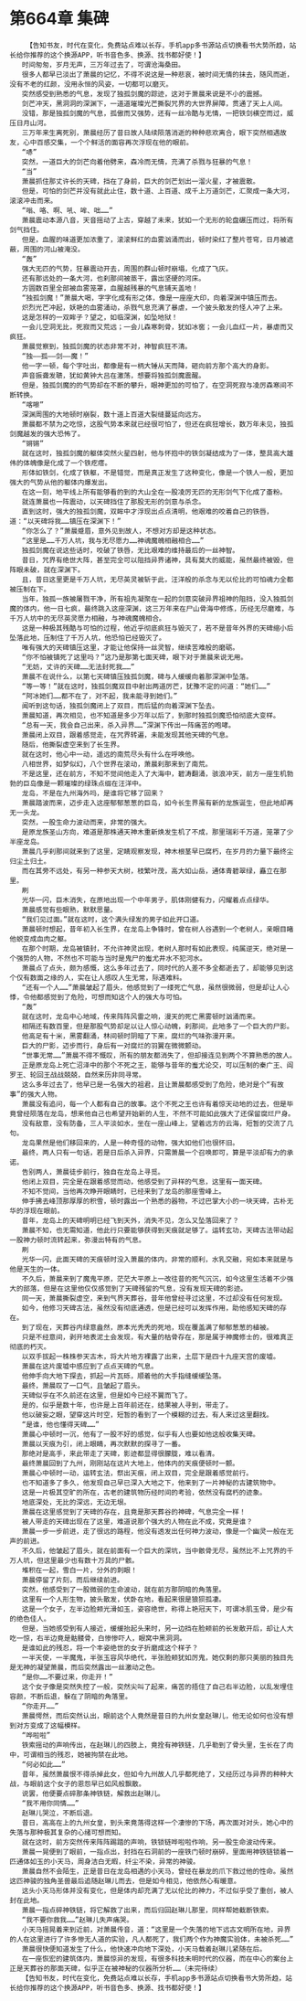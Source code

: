 # 第664章 集碑
        【告知书友，时代在变化，免费站点难以长存，手机app多书源站点切换看书大势所趋，站长给你推荐的这个换源APP，听书音色多、换源、找书都好使！】
       时间匆匆，岁月无声，三万年过去了，可谓沧海桑田。
       很多人都早已淡出了萧晨的记忆，不得不说这是一种悲哀，被时间无情的抹去，随风而逝，没有不老的红颜，没用永恒的风姿，一切都可以磨灭。
       突然感受到熟悉的气息，发现了独孤剑魔的踪迹，这对于萧晨来说是不小的震撼。
       剑芒冲天，黑洞洞的深渊下，一道道璀璨光芒撕裂咒界的大世界屏障，贯通了天上人间。
       没错，那是独孤剑魔的气息，孤傲而又强势，还有一丝冷酷与无情，一把铁剑横空而过，威压日月山河。
       三万年来生离死别，萧晨经历了昔日故人陆续陨落消逝的种种悲欢离合，眼下突然相遇故友，心中百感交集，一个个鲜活的面容再次浮现在他的眼前。
       “哧”
       突然，一道巨大的剑芒向着他劈来，森冷而无情，充满了杀戮与狂暴的气息！
       “当”
       萧晨抓住那丈许长的天碑，挡在了身前，巨大的剑芒划出一溜火星，才被震散。
       但是，可怕的剑芒并没有就此止住，数十道、上百道、成千上万道剑芒，汇聚成一条大河，滚滚冲击而来。
       “嗡、咯、啊、吼、哞、咄……”
       萧晨震动本源八音，天音摇动了上古，穿越了未来，犹如一个无形的轮盘碾压而过，将所有剑气挡住。
       但是，血腥的味道更加浓重了，滚滚鲜红的血雾汹涌而出，顿时染红了整片苍穹，日月被遮蔽，周围的河山被淹没。
       “轰”
       强大无匹的气势，狂暴震动开去，周围的群山顿时崩塌，化成了飞灰。
       还有那远处的一条大河，也刹那间被蒸干，露出坚硬的河床。
       方圆数百里全部被血雾笼罩，血腥越残暴的气息铺天盖地！
       “独孤剑魔！”萧晨大喝，字字化成有形之体，像是一座座大印，向着深渊中镇压而去。
       炽烈光芒冲起，妖艳的血雾涌动，杀戮气息充满了暴虐，一个披头散发的怪人冲了上来。
       这是怎样的一双眸子？望之，如临深渊，如坠地狱！
       一会儿空洞无比，死寂而又荒远；一会儿森寒刺骨，犹如冰窖；一会儿血红一片，暴虐而又疯狂。
       萧晨觉察到，独孤剑魔的状态非常不对，神智疯狂不清。
       “独——孤——剑——魔！”
       他一字一顿，每个字吐出，都像是有一柄大锤从天而降，砸向前方那个高大的身影。
       声音振聋发聩，犹如黄钟大吕在激荡，想要将独孤剑魔震醒。
       但是，独孤剑魔的的气势却在不断的攀升，眼神更加的可怕了，在空洞死寂与凌厉森寒间不断转换。
       “喀嚓”
       深渊周围的大地顿时崩裂，数十道上百道大裂缝蔓延向远方。
       萧晨都不禁为之吃惊，这股气势本来就已经很可怕了，但还在疯狂增长，数万年未见，独孤剑魔越发的强大恐怖了。
       “锵锵”
       就在这时，独孤剑魔的躯体突然火星四射，他与怀抱中的铁剑凝结成为了一体，整具高大雄伟的体魄像是化成了一个铁疙瘩。
       形体如铁剑，化成了铁躯，不是错觉，而是真正发生了这种变化，像是一个铁人一般，更加强大的气势从他的躯体内爆发出。
       在这一刻，地平线上所有能够看的到的大山全在一股凌厉无匹的无形剑气下化成了齑粉。
       就连萧晨也一阵震动，以天碑挡住了那股无形的剑意与杀念。
       直到这时，强大的独孤剑魔，双眸中才浮现出点点清明，他艰难的咬着自己的铁唇，道：“以天碑将我……镇压在深渊下！”
       “你怎么了？”萧晨蹙眉，意外见到故人，不想对方却是这种状态。
       “这里是……千万人坑，我与无尽愿力……神魂魔魄相融相合……”
       独孤剑魔在说这些话时，咬破了铁唇，无比艰难的维持最后的一丝神智。
       昔日，咒界有绝世大阵，甚至完全可以阻挡异界诸神，具有莫大的威能，虽然最终被毁，但阵眼未破，就在深渊下。
       且，昔日这里更是千万人坑，无尽英灵被斩于此，汪洋般的杀念与无以伦比的可怕魂力全都被压制在下。
       当年，独孤一族被屠戮干净，所有祖先凝聚在一起的剑意突破异界祖神的阻挡，没入独孤剑魔的体内，他一日七疯，最终跳入这座深渊，这三万年来在尸山骨海中修炼，历经无尽磨难，与千万人坑中的无尽英灵愿力相融，与神魂魔魄相合。
       这是一种极其残酷与可怕的过程，他近乎彻底疯狂与毁灭了，若不是昔年外界的天碑缩小后坠落此地，压制住了千万人坑，他恐怕已经毁灭了。
       唯有强大的天碑镇压这里，才能让他保持一丝灵智，继续苦难般的磨砺。
       “你不怕被镇死了这里吗？”这乃是那第七面天碑，眼下对于萧晨来说无用。
       “无妨，丈许的天碑……无法封死我……”
       萧晨不在说什么，以第七天碑镇压独孤剑魔，碑与人缓缓向着那深渊中坠落。
       “等一等！”就在这时，独孤剑魔双目中射出两道厉芒，犹豫不定的问道：“她们……”
       “阿冰她们……都不在了，对不起，我未能寻到她们。”
       闻听到这句话，独孤剑魔闭上了双目，而后猛的向着深渊下坠去。
       萧晨知道，再次相见，也不知道是多少万年以后了，到那时独孤剑魔恐怕彻底大变样。
       “总有一天，我会自己出来，杀入异界……”深渊下传出一阵痛苦的咆哮。
       萧晨闭上双目，跟着感觉走，在咒界转遍，未能发现其他天碑的气息。
       随后，他撕裂虚空来到了长生界。
       就在这时，他心中一动，遥远的南荒尽头有什么在呼唤他。
       八相世界，如梦似幻，八个世界在滚动，萧晨刹那来到了南荒。
       不是这里，还在前方，不知不觉间他走入了大海中，碧涛翻涌，骇浪冲天，前方一座生机勃勃的巨岛像是一颗璀璨的绿珠点缀在汪洋中。
       龙岛，不是在九州海外吗，是谁将它移了回来？
       萧晨踏波而来，迈步走入这座郁郁葱葱的巨岛，如今长生界虽有新的龙族诞生，但此地却再无一头龙。
       突然，一股生命力波动而来，非常的强大。
       是原龙族圣山方向，难道是那株通天神木重新焕发生机了不成，那里瑞彩千万道，笼罩了少半座龙岛。
       萧晨几乎刹那间就来到了这里，定睛观察发现，神木根茎早已腐朽，在岁月的力量下最终尘归尘土归土。
       而在其旁不远处，有另一种参天大树，枝繁叶茂，高大如山岳，通体青碧翠绿，矗立在那里。
       刷
       光华一闪，巨木消失，在原地出现一个中年男子，肌体刚健有力，闪耀着点点绿华。
       萧晨感觉有些眼熟，默默思量。
       “我们见过面。”就在这时，这个满头绿发的男子如此开口道。
       萧晨顿时想起，昔年初入长生界，在龙岛上争锋时，曾在树人谷遇到一个老树人，亲眼目睹他蜕变成血肉之躯。
       在那个时期，龙岛被镇封，不允许神灵出现，老树人那时有如此表现，纯属逆天，绝对是一个强势的人物，不然也不可能与当时是鬼尸的蚩尤井水不犯河水。
       萧晨点了点头，颇为感慨，这么多年过去了，同时代的人差不多全都逝去了，却能够见到这个仅有数面之缘的人，实在让人感叹人生无常，际遇难料。
       “还有一个人……”萧晨皱起了眉头，他感觉到了一缕死亡气息，虽然很微弱，但是却让人心悸，令他都感觉到了危险，可想而知这个人的强大与可怕。
       “轰”
       就在这时，龙岛中心地域，传来阵阵风雷之响，漫天的死亡黑雾顿时汹涌而来。
       相隔还有数百里，但是那股气势却足以让人惊心动魄，刹那间，此地多了一个巨大的尸影。
       他高足有十米，黑雾翻涌，林间顿时阴暗了下来，腐烂的气味弥漫开来。
       巨大的尸影，迈步而行，身后有一对腐烂的羽翼在微微颤动。
       “世事无常……”萧晨不得不慨叹，所有的朋友都消失了，但却接连见到两个不算熟悉的故人。
       正是原龙岛上死亡沼泽中的那个不死之王，能够与昔年的蚩尤论交，可以压制的秦广王、阎罗王、轮回王战战兢兢，自然来历非同寻常。
       这么多年过去了，他早已是一名强大的祖君，且让萧晨都感受到了危险，绝对是个“有故事”的强大人物。
       萧晨没有追问，每一个人都有自己的故事。这个不死之王也许有着惊天动地的过去，但是毕竟曾经陨落在龙岛，想来他自己也希望开始新的人生，不然不可能如此强大了还保留腐烂尸身。
       没有敌意，没有防备，三人平淡如水，坐在一座山峰上，望着远方的云海，短暂的交流了几句。
       龙岛果然是他们移回来的，人是一种奇怪的动物，强大如他们也很怀旧。
       最终，两人只有一句话，若是日后杀入异界，只需萧晨一个召唤即可，算是平淡却有力的承诺。
       告别两人，萧晨徒步前行，独自在龙岛上寻觅。
       他闭上双目，完全是在跟着感觉而动，他感受到了异样的气息，这里有一面天碑。
       不知不觉间，当他再次睁开眼睛时，已经来到了龙岛的那座雪峰上。
       伸手拂去峰顶那厚厚的积雪，顿时露出一个熟悉的器物，不过巴掌大小的一块天碑，古朴无华的浮现在眼前。
       昔年，龙岛上的天碑明明已经飞到天外，消失不见，怎么又坠落回来了？
       萧晨不知，也无需知道，他此行只要能够获得到天痕就足够了。运转玄功，天碑古法带动起一股神力顿时流转起来，弥漫出特有的气息。
       刷
       光华一闪，此面天碑的天痕顿时没入萧晨的体内，非常的顺利，水乳交融，宛如本来就是与他是天生的一体。
       不久后，萧晨来到了魔鬼平原，茫茫大平原上一改往昔的死气沉沉，如今这里生活着不少强大的部落，但是在这里他仅仅感觉到了天碑残留的气息，没有发现天碑的影迹。
       同一天，萧晨撕裂虚空，来到气界天葬谷，昔年他曾经寻过这里，不过却没有任何发现。
       如今，他修习天碑古法，虽然没有彻底通透，但是已经可以发挥作用，助他感知天碑的存在。
       到了现在，天葬谷内绿意盎然，原本光秃秃的死地，现在覆盖满了郁郁葱葱的植被。
       只是不经意间，剥开地表泥土会发现，有大量的枯骨存在，那是属于神魔修士的，很难真正彻底的朽灭。
       以双手拔起一株株参天古木，将大片地方裸露了出来，土层下是四十九座天宫的废墟。
       萧晨在这片废墟中感应到了点点天碑的气息。
       他伸手向大地下探去，抓起一片瓦砾，顺着他的大手指缝缓缓坠落。
       最终，萧晨叹了一口气，且皱起了眉头。
       天碑似乎在不久前还在这里，但是如今已经不翼而飞了。
       是的，似乎是数十年，也许是上百年前还在，结果被人寻到，带走了。
       他以破妄之眼，望穿这片时空，短暂的看到了一个模糊的过去，有人来过这里翻找。
       “是谁，他也懂得天碑……”
       萧晨心中顿时一沉，他有了一股不好的感觉，似乎有人也要如他这般收集天碑。
       萧晨以天痕为引，闭上眼睛，再次默默的探寻了一番。
       那绝对是高手，来此带走了天碑，影迹都显得很朦胧，难以看清。
       最终萧晨回到了九州，刚刚站在这片大地上，他体内的天痕便顿时一颤。
       萧晨心中顿时一动，运转玄法，祭出天痕，闭上双目，完全是跟着感觉前行。
       也不知道多了多久，他发现自己早已深入大地之下，他来到了一片神秘的古建筑物中。
       这是一片极其空旷的所在，古老的建筑物历经时间的考验，依然没有腐朽的迹象。
       地底深处，无比的深远，无边无垠。
       萧晨在这里感觉到了天碑的存在，且竟是那天葬谷的神碑，气息完全一样！
       被人带走的天碑出现在了这里，难道说那个强大的人物在此不成，究竟是谁？
       萧晨一步一步前进，走了很远的路程，他没有透发出任何神力波动，像是一个幽灵一般在无声的前进。
       不久后，他皱起了眉头，就在前面有一个巨大的深坑，当中骸骨无尽，虽然比不上咒界的千万人坑，但这里最少也有数十万具的尸骸。
       堆积在一起，雪白一片，分外的刺眼！
       萧晨停留了片刻，而后继续前进。
       突然，他感受到了一股微弱的生命波动，就在前方那阴暗的角落里。
       这里有一个人形生物，披头散发，伏卧在地，看起来很是狼狈孤凄。
       这是一个女子，左半边脸颊光滑如玉，姿容绝世，称得上艳冠天下，可谓冰肌玉骨，是少有的绝色佳人。
       但是，当她感受到有人接近，缓缓抬起头来时，另一边挡在脸颊前的长发散开后，却让人大吃一惊，右半边竟是骷髅骨，白惨惨吓人，眼窝中黑洞洞。
       是谁如此的残忍，将一个丰姿绝世的女子折磨成这个样子？
       一半天使，一半魔鬼，半张玉容风华绝代，半张脸颊犹如厉鬼，她仅剩的那只美丽的独目先是无神的凝望萧晨，而后突然露出一丝激动之色。
       “是你……不要过来，你走开！”
       这个女子像是突然失控了一般，突然尖叫了起来，痛苦的捂住了自己右半边脸，以乱发埋住容颜，不断后退，躲在了阴暗的角落里。
       “你走开……”
       萧晨愕然，而后突然认出，眼前这个人竟然是昔日的九州女皇赵琳儿，他无论如何也没有想到对方变成了这幅模样。
       “哗啦啦”
       铁索摇动的声响传出，在赵琳儿的四肢上，竟拴有神铁链，几乎勒到了骨头里，生长在了肉中，可谓相当的残忍，她被拘禁在此地。
       “何必如此……”
       昔年，虽然萧晨恨不得杀掉此女，但如今九州故人几乎都死绝了，又经历过与异界的种种大战，与眼前这个女子的恩怨早已如风般飘散。
       说罢，他便要点碎那条神铁链，解救出赵琳儿。
       “我不用你同情……”
       赵琳儿哭泣，不断后退。
       昔日，高高在上的九州女皇，到头来竟落得这样一个凄惨的下场，再次面对对头，她心中的失落与那种极其复杂的心绪可想而知。
       就在这时，前方突然传来阵阵踢踏的声响，铁锁链哗啦啦作响，另一股生命波动传来。
       萧晨一晃便到了眼前，一指点出，封挡在石洞前的一座铁门顿时崩碎，里面用神铁链锁着一匹通体如玉的小天马，周身洁白无暇，纤尘不染，异常的神骏。
       萧晨自然不会陌生，正是昔日在龙岛相遇的小天马，曾经在暴龙的爪下救过他的性命。虽然这匹神骏的独角圣兽最后追随赵琳儿而去，但是如今相见，他依然心有暖意。
       这头小天马形体并没有变化，但是体内却充满了无以伦比的神力，不过似乎受了重创，被人封在此地。
       萧晨一指点碎神铁链，将它解救了出来，而后归回赵琳儿那里，同样帮她截断铁索。
       “我不要你救我……”赵琳儿失声痛哭。
       小天马摇晃着来到近前，对萧晨传音，道：“这里是一个失落的地下远古文明所在地，异界的人在这里进行了许多惨无人道的实验，凡人都死了，我们两个作为神魔实验体，未被杀死……”
       萧晨很快便知道发生了什么，他快速冲向地下深处，小天马载着赵琳儿紧随在后。
       在一座恢宏的建筑体内，萧晨惊异的发现，有很多科技未明时代的仪器，而在中心的案台上正是天葬谷的那面天碑，似乎正在被神秘的仪器所分析……（未完待续）
       【告知书友，时代在变化，免费站点难以长存，手机app多书源站点切换看书大势所趋，站长给你推荐的这个换源APP，听书音色多、换源、找书都好使！】